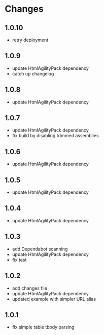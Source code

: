 Changes
=======

1.0.10
------

- retry deployment

1.0.9
-----

- update HtmlAgilityPack dependency
- catch up changelog

1.0.8
-----

- update HtmlAgilityPack dependency

1.0.7
-----

- update HtmlAgilityPack dependency
- fix build by disabling trimmed assemblies

1.0.6
-----

- update HtmlAgilityPack dependency

1.0.5
-----

- update HtmlAgilityPack dependency

1.0.4
-----

- update HtmlAgilityPack dependency

1.0.3
-----

- add Dependabot scanning
- update HtmlAgilityPack dependency
- fix test

1.0.2
-----

- add changes file
- update HtmlAgilityPack dependency
- updated example with simpler URL alias

1.0.1
-----

- fix simple table tbody parsing
